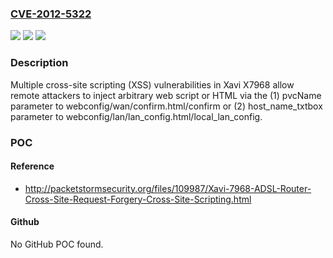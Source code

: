 ### [CVE-2012-5322](https://cve.mitre.org/cgi-bin/cvename.cgi?name=CVE-2012-5322)
![](https://img.shields.io/static/v1?label=Product&message=n%2Fa&color=blue)
![](https://img.shields.io/static/v1?label=Version&message=n%2Fa&color=blue)
![](https://img.shields.io/static/v1?label=Vulnerability&message=n%2Fa&color=brighgreen)

### Description

Multiple cross-site scripting (XSS) vulnerabilities in Xavi X7968 allow remote attackers to inject arbitrary web script or HTML via the (1) pvcName parameter to webconfig/wan/confirm.html/confirm or (2) host_name_txtbox parameter to webconfig/lan/lan_config.html/local_lan_config.

### POC

#### Reference
- http://packetstormsecurity.org/files/109987/Xavi-7968-ADSL-Router-Cross-Site-Request-Forgery-Cross-Site-Scripting.html

#### Github
No GitHub POC found.

